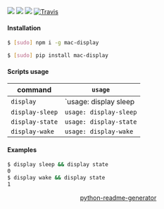 <!--
https://pypi.org/project/readme-generator/
https://pypi.org/project/python-readme-generator/
-->

[![](https://img.shields.io/badge/OS-macOS-blue.svg?longCache=True)]()
[![](https://img.shields.io/pypi/v/mac-display.svg?maxAge=3600)](https://pypi.org/project/mac-display/)
[![](https://img.shields.io/npm/v/mac-display.svg?maxAge=3600)](https://www.npmjs.com/package/mac-display)
[![Travis](https://api.travis-ci.org/looking-for-a-job/mac-display.svg?branch=master)](https://travis-ci.org/looking-for-a-job/mac-display/)

#### Installation
```bash
$ [sudo] npm i -g mac-display
```
```bash
$ [sudo] pip install mac-display
```

#### Scripts usage
command|`usage`
-|-
`display` |`usage: display sleep|state|wake`
`display-sleep` |`usage: display-sleep`
`display-state` |`usage: display-state`
`display-wake` |`usage: display-wake`

#### Examples
```bash
$ display sleep && display state
0
$ display wake && display state
1
```

<p align="center">
    <a href="https://pypi.org/project/python-readme-generator/">python-readme-generator</a>
</p>